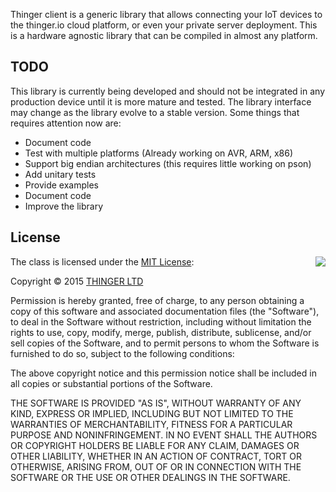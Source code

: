 Thinger client is a generic library that allows connecting your IoT devices to the thinger.io cloud platform, or even your private server deployment. This is a hardware agnostic library that can be compiled in almost any platform.

## TODO

This library is currently being developed and should not be integrated in any production device until it is more mature and tested. The library interface may change as the library evolve to a stable version. Some things that requires attention now are:

 - Document code
 - Test with multiple platforms (Already working on AVR, ARM, x86)
 - Support big endian architectures (this requires little working on pson)
 - Add unitary tests
 - Provide examples
 - Document code
 - Improve the library

## License

<img align="right" src="http://opensource.org/trademarks/opensource/OSI-Approved-License-100x137.png">

The class is licensed under the [MIT License](http://opensource.org/licenses/MIT):

Copyright &copy; 2015 [THINGER LTD](http://thinger.io)

Permission is hereby granted, free of charge, to any person obtaining a copy of this software and associated documentation files (the "Software"), to deal in the Software without restriction, including without limitation the rights to use, copy, modify, merge, publish, distribute, sublicense, and/or sell copies of the Software, and to permit persons to whom the Software is furnished to do so, subject to the following conditions:

The above copyright notice and this permission notice shall be included in all copies or substantial portions of the Software.

THE SOFTWARE IS PROVIDED "AS IS", WITHOUT WARRANTY OF ANY KIND, EXPRESS OR IMPLIED, INCLUDING BUT NOT LIMITED TO THE WARRANTIES OF MERCHANTABILITY, FITNESS FOR A PARTICULAR PURPOSE AND NONINFRINGEMENT. IN NO EVENT SHALL THE AUTHORS OR COPYRIGHT HOLDERS BE LIABLE FOR ANY CLAIM, DAMAGES OR OTHER LIABILITY, WHETHER IN AN ACTION OF CONTRACT, TORT OR OTHERWISE, ARISING FROM, OUT OF OR IN CONNECTION WITH THE SOFTWARE OR THE USE OR OTHER DEALINGS IN THE SOFTWARE.